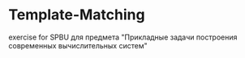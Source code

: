 # Template-Matching
exercise for SPBU для предмета "Прикладные задачи построения современных вычислительных систем"

